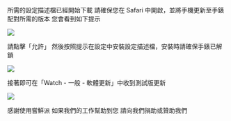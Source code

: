 所需的設定描述檔已經開始下載
請確保您在 Safari 中開啟，並將手機更新至手錶配對所需的版本
您會看到如下提示

![][Install Profile Alert]

請點擊「允許」
然後按照提示在設定中安裝設定描述檔，安裝時請確保手錶已解鎖

![][After Install Profile]

接著即可在「Watch - 一般 - 軟體更新」中收到測試版更新

![][System Update]

感謝使用嘗鮮派
如果我們的工作幫助到您
請向我們捐助或贊助我們

[Install Profile Alert]: https://tva1.sinaimg.cn/large/008i3skNgy1gwqlc5hlmuj30gz0afgli.jpg
[After Install Profile]: https://tva1.sinaimg.cn/large/008i3skNgy1gwqoqzmdmwj311q0hqdgl.jpg
[System Update]: https://tva1.sinaimg.cn/large/008i3skNgy1gwqoqqe48qj30f10hqq31.jpg